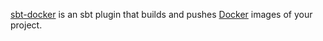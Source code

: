[sbt-docker](https://github.com/marcuslonnberg/sbt-docker) is an sbt plugin that builds and pushes
[Docker](https://www.docker.com/) images of your project.
